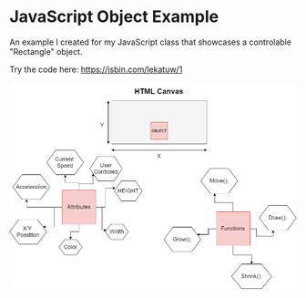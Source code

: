 # JavaScript Object Example
An example I created for my JavaScript class that showcases a controlable "Rectangle" object.

Try the code here: 
https://jsbin.com/lekatuw/1

![alt text](https://github.com/austinrtn/jsObjectExample/blob/master/Diagram.png)
